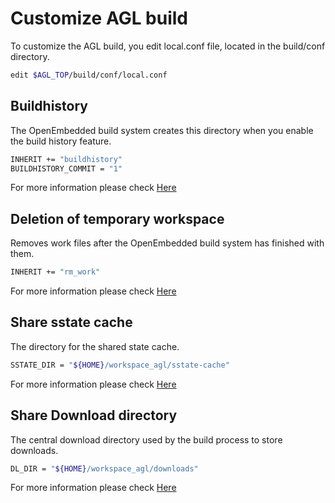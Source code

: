 # Customize AGL build

To customize the AGL build, you edit local.conf file, located in the build/conf directory.

```bash
edit $AGL_TOP/build/conf/local.conf
```

## Buildhistory

The OpenEmbedded build system creates this directory when you enable the build history feature.

```bash
INHERIT += "buildhistory"
BUILDHISTORY_COMMIT = "1"
```

For more information please check [Here][buildhistory]

## Deletion of temporary workspace

Removes work files after the OpenEmbedded build system has finished with them.

```bash
INHERIT += "rm_work"
```

For more information please check [Here][rm_work]

## Share sstate cache

The directory for the shared state cache.

```bash
SSTATE_DIR = "${HOME}/workspace_agl/sstate-cache"
```

For more information please check [Here][share_sstatecache]

## Share Download directory

The central download directory used by the build process to store downloads.

```bash
DL_DIR = "${HOME}/workspace_agl/downloads"
```

For more information please check [Here][share_download]

[buildhistory]: http://www.yoctoproject.org/docs/latest/mega-manual/mega-manual.html#maintaining-build-output-quality
[rm_work]: http://www.yoctoproject.org/docs/latest/mega-manual/mega-manual.html#ref-tasks-rm_work
[share_sstatecache]: https://wiki.yoctoproject.org/wiki/Enable_sstate_cache
[share_download]: http://www.yoctoproject.org/docs/latest/mega-manual/mega-manual.html#var-DL_DIR
